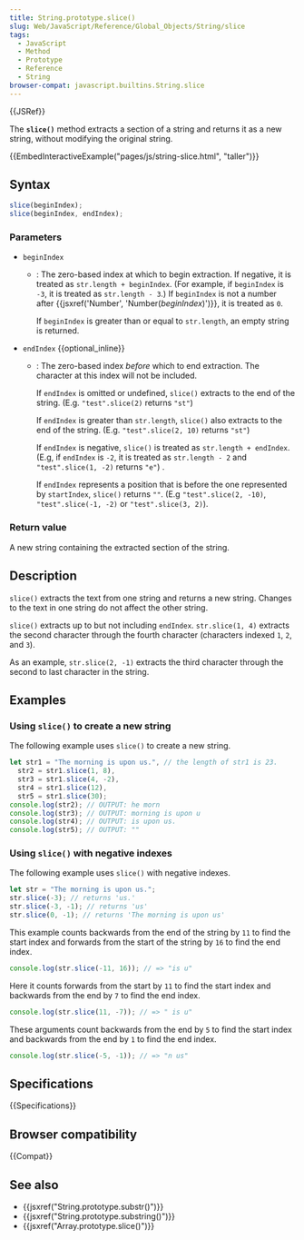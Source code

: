 ```yaml
---
title: String.prototype.slice()
slug: Web/JavaScript/Reference/Global_Objects/String/slice
tags:
  - JavaScript
  - Method
  - Prototype
  - Reference
  - String
browser-compat: javascript.builtins.String.slice
---
```


{{JSRef}}

The **`slice()`** method extracts a section of a string and
returns it as a new string, without modifying the original string.

{{EmbedInteractiveExample("pages/js/string-slice.html", "taller")}}

## Syntax

```js
slice(beginIndex);
slice(beginIndex, endIndex);
```

### Parameters

- `beginIndex`

  - : The zero-based index at which to begin extraction. If negative, it is treated as
    `str.length + beginIndex`. (For example, if
    `beginIndex` is `-3`, it is treated as
    `str.length - 3`.) If `beginIndex` is
    not a number after {{jsxref('Number', 'Number(<var>beginIndex</var>)')}}, it is
    treated as `0`.

    If `beginIndex` is greater than or equal to
    `str.length`, an empty string is returned.

- `endIndex` {{optional_inline}}

  - : The zero-based index _before_ which to end extraction. The character at this
    index will not be included.

    If `endIndex` is omitted or undefined, `slice()` extracts
    to the end of the string. (E.g. `"test".slice(2)` returns `"st"`)

    If `endIndex` is greater than `str.length`,
    `slice()` also extracts to the end of the string.
    (E.g. `"test".slice(2, 10)` returns `"st"`)

    If `endIndex` is negative, `slice()` is treated as
    `str.length + endIndex`. (E.g, if
    `endIndex` is `-2`, it is treated as
    `str.length - 2` and `"test".slice(1, -2)` returns `"e"`) .

    If `endIndex` represents a position that is before the one represented
    by `startIndex`, `slice()` returns `""`.
    (E.g `"test".slice(2, -10)`, `"test".slice(-1, -2)` or `"test".slice(3, 2)`).

### Return value

A new string containing the extracted section of the string.

## Description

`slice()` extracts the text from one string and returns a new string.
Changes to the text in one string do not affect the other string.

`slice()` extracts up to but not including `endIndex`.
`str.slice(1, 4)` extracts the second character through the fourth
character (characters indexed `1`, `2`, and `3`).

As an example, `str.slice(2, -1)` extracts the third character
through the second to last character in the string.

## Examples

### Using `slice()` to create a new string

The following example uses `slice()` to create a new string.

```js
let str1 = "The morning is upon us.", // the length of str1 is 23.
  str2 = str1.slice(1, 8),
  str3 = str1.slice(4, -2),
  str4 = str1.slice(12),
  str5 = str1.slice(30);
console.log(str2); // OUTPUT: he morn
console.log(str3); // OUTPUT: morning is upon u
console.log(str4); // OUTPUT: is upon us.
console.log(str5); // OUTPUT: ""
```

### Using `slice()` with negative indexes

The following example uses `slice()` with negative indexes.

```js
let str = "The morning is upon us.";
str.slice(-3); // returns 'us.'
str.slice(-3, -1); // returns 'us'
str.slice(0, -1); // returns 'The morning is upon us'
```

This example counts backwards from the end of the string by `11` to find the
start index and forwards from the start of the string by `16` to find the end
index.

```js
console.log(str.slice(-11, 16)); // => "is u"
```

Here it counts forwards from the start by `11` to find the start index and
backwards from the end by `7` to find the end index.

```js
console.log(str.slice(11, -7)); // => " is u"
```

These arguments count backwards from the end by `5` to find the start index
and backwards from the end by `1` to find the end index.

```js
console.log(str.slice(-5, -1)); // => "n us"
```

## Specifications

{{Specifications}}

## Browser compatibility

{{Compat}}

## See also

- {{jsxref("String.prototype.substr()")}}
- {{jsxref("String.prototype.substring()")}}
- {{jsxref("Array.prototype.slice()")}}
